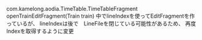 com.kamelong.aodia.TimeTable.TimeTableFragment
  openTrainEditFragment(Train train)
中でlineIndexを使ってEditFragmentを作っているが、
lineIndexは後で　LineFileを閉じている可能性があるため、
再度Indexを取得するように変更